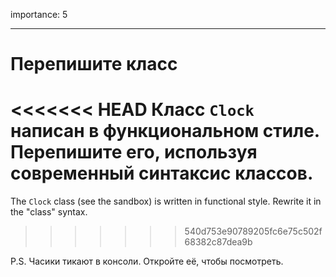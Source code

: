 importance: 5

---

# Перепишите класс

<<<<<<< HEAD
Класс `Clock` написан в функциональном стиле. Перепишите его, используя современный синтаксис классов.
=======
The `Clock` class (see the sandbox) is written in functional style. Rewrite it in the "class" syntax.
>>>>>>> 540d753e90789205fc6e75c502f68382c87dea9b

P.S. Часики тикают в консоли. Откройте её, чтобы посмотреть.
